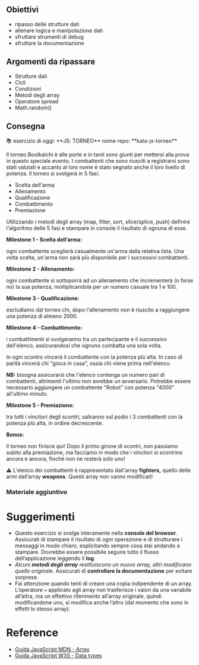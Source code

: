 ## Obiettivi

- ripasso delle strutture dati
- allenare logica e manipolazione dati
- sfruttare strumenti di debug
- sfruttare la documentazione

## Argomenti da ripassare

- Strutture dati
- Cicli
- Condizioni
- Metodi degli array
- Operatore spread
- Math.random()

## Consegna

<aside>
📚 esercizio di oggi: **JS: TORNEO**
nome repo: **kata-js-torneo**

Il torneo Boolkaichi è alle porte e in tanti sono giunti per mettersi alla prova in questo speciale evento.
I combattenti che sono riusciti a registrarsi sono stati valutati e accanto al loro nome è stato segnato anche il loro livello di potenza.
Il torneo si svolgerà in 5 fasi:

- Scelta dell'arma
- Allenamento
- Qualificazione
- Combattimento
- Premiazione

Utilizzando i metodi degli array (map, filter, sort, slice/splice, push) definire l'algoritmo delle 5 fasi e stampare in console il risultato di ognuna di esse.

**Milestone 1 - Scelta dell’arma:**

ogni combattente sceglierà casualmente un'arma dalla relativa lista. Una volta scelta, un'arma non sarà più disponibile per i successivi combattenti.

**Milestone 2 - Allenamento:**

ogni combattente si sottoporrà ad un allenamento che incrementerà (o forse no) la sua potenza, moltiplicandola per un numero casuale tra 1 e 100.

**Milestone 3 - Qualificazione:**

escludiamo dal torneo chi, dopo l'allenamento non è riuscito a raggiungere una potenza di almeno 2000.

**Milestone 4 - Combattimento:**

i combattimenti si svolgeranno tra un partecipante e il successivo dell'elenco, assicurandosi che ognuno combatta una sola volta.

In ogni scontro vincerà il combattente con la potenza più alta. In caso di parità vincerà chi "gioca in casa", ossia chi viene prima nell'elenco.

**NB:** bisogna assicurarsi che l'elenco contenga un numero pari di combattenti, altrimenti l'ultimo non avrebbe un avversario. Potrebbe essere necessario aggiungere un combattente "Robot" con potenza "4000" all'ultimo minuto.

**Milestone 5 - Premiazione:**

tra tutti i vincitori degli scontri, saliranno sul podio i 3 combattenti con la potenza più alta, in ordine decrescente.

**Bonus:**

Il torneo non finisce qui! Dopo il primo girone di scontri, non passiamo subito alla premiazione, ma facciamo in modo che i vincitori si scontrino ancora e ancora, finchè non ne resterà solo uno!

⚠️ L'elenco dei combattenti è rappresentato dall'array **fighters,** quello delle armi dall’array **weapons**. Questi array non vanno modificati!

</aside>

### Materiale aggiuntivo

# Suggerimenti

- Questo esercizio si svolge interamente nella **console del browser**. Assicurati di stampare il risultato di ogni operazione e di strutturare i messaggi in modo chiaro, esplicitando sempre cosa stai andando a stampare. Dovrebbe essere possibile seguire tutto il flusso dell’applicazione leggendo il **log**.
- _Alcuni **metodi degli array** restituiscono un nuovo array, altri modificano quello originale_. Assicurati di **controllare la documentazione** per evitare sorprese.
- Fai attenzione quando tenti di creare una copia indipendente di un array. L’operatore `=` applicato agli array non trasferisce i valori da una variabile all’altra, ma un effettivo riferimento all’array originale, quindi modificandone uno, si modifica anche l’altro (dal momento che sono in effetti lo stesso array).

# Reference

- [Guida JavaScript MDN - Array](https://developer.mozilla.org/en-US/docs/Web/JavaScript/Reference/Global_Objects/Array)
- [Guida JavaScript W3S - Data types](https://www.w3schools.com/js/js_datatypes.asp)
